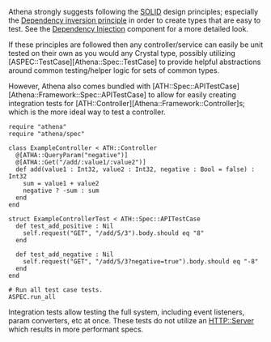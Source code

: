 Athena strongly suggests following the [SOLID](https://en.wikipedia.org/wiki/SOLID) design principles;
especially the [Dependency inversion principle](https://en.wikipedia.org/wiki/Dependency_inversion_principle) in order to create types that are easy to test. See the [Dependency Injection](../components/dependency_injection.md) component for a more detailed look.

If these principles are followed then any controller/service can easily be unit tested on their own as you would any Crystal type, possibly utilizing [ASPEC::TestCase][Athena::Spec::TestCase] to provide helpful abstractions around common testing/helper logic for sets of common types.

However, Athena also comes bundled with [ATH::Spec::APITestCase][Athena::Framework::Spec::APITestCase] to allow for easily creating integration tests for [ATH::Controller][Athena::Framework::Controller]s; which is the more ideal way to test a controller.

```crystal
require "athena"
require "athena/spec"

class ExampleController < ATH::Controller
  @[ATHA::QueryParam("negative")]
  @[ATHA::Get("/add/:value1/:value2")]
  def add(value1 : Int32, value2 : Int32, negative : Bool = false) : Int32
    sum = value1 + value2
    negative ? -sum : sum
  end
end

struct ExampleControllerTest < ATH::Spec::APITestCase
  def test_add_positive : Nil
    self.request("GET", "/add/5/3").body.should eq "8"
  end

  def test_add_negative : Nil
    self.request("GET", "/add/5/3?negative=true").body.should eq "-8"
  end
end

# Run all test case tests.
ASPEC.run_all
```

Integration tests allow testing the full system, including event listeners, param converters, etc at once.
These tests do not utilize an [HTTP::Server](https://crystal-lang.org/api/HTTP/Server.html) which results in more performant specs.
